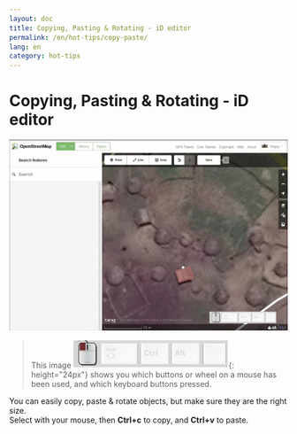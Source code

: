 ```yaml
---
layout: doc
title: Copying, Pasting & Rotating - iD editor
permalink: /en/hot-tips/copy-paste/
lang: en
category: hot-tips
---
```


Copying, Pasting & Rotating - iD editor
============

![copy-paste][]

> This image ![keymon]{: height="24px"} shows you which buttons or wheel on a mouse has been used, and which keyboard buttons pressed.  

You can easily copy, paste & rotate objects, but make sure they are the right size.  
Select with your mouse, then **Ctrl+c** to copy, and **Ctrl+v** to paste.  

[copy-paste]:/images/hot-tips/copy-paste.gif
[keymon]:/images/hot-tips/keymon.png